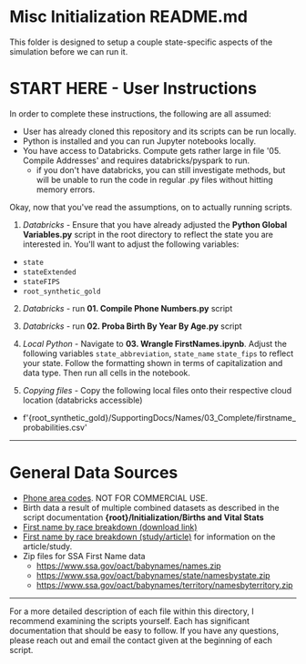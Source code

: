 # Misc Initialization README.md

This folder is designed to setup a couple state-specific aspects of the simulation before we can run it.

# START HERE - User Instructions

In order to complete these instructions, the following are all assumed:

* User has already cloned this repository and its scripts can be run locally.
* Python is installed and you can run Jupyter notebooks locally.
* You have access to Databricks. Compute gets rather large in file '05. Compile Addresses' and requires databricks/pyspark to run.
  * if you don't have databricks, you can still investigate methods, but will be unable to run the code in regular .py files without hitting memory errors.

Okay, now that you've read the assumptions, on to actually running scripts.

1. *Databricks* - Ensure that you have already adjusted the **Python Global Variables.py** script in the root directory to reflect the state you are interested in.  You'll want to adjust the following variables:
  * `state`
  *  `stateExtended`
  *  `stateFIPS`
  * `root_synthetic_gold`

2. *Databricks* - run **01. Compile Phone Numbers.py** script

3. *Databricks* - run **02. Proba Birth By Year By Age.py** script

4. *Local Python* - Navigate to **03. Wrangle FirstNames.ipynb**.  Adjust the following variables `state_abbreviation`, `state_name` `state_fips` to reflect your state.  Follow the formatting shown in terms of capitalization and data type.  Then run all cells in the notebook.

5. *Copying files* - Copy the following local files onto their respective cloud location (databricks accessible)
  * f'{root_synthetic_gold}/SupportingDocs/Names/03_Complete/firstname_probabilities.csv'

------------

# General Data Sources

* [Phone area codes](https://www.unitedstateszipcodes.org/zip-code-database/).  NOT FOR COMMERCIAL USE.
* Birth data a result of multiple combined datasets as described in the script documentation **{root}/Initialization/Births and Vital Stats** 
* [First name by race breakdown (download link)](https://dataverse.harvard.edu/dataset.xhtml?persistentId=doi:10.7910/DVN/TYJKEZ)
* [First name by race breakdown (study/article)](https://www.nature.com/articles/sdata201825) for information on the article/study.
* Zip files for SSA First Name data
  * https://www.ssa.gov/oact/babynames/names.zip
  * https://www.ssa.gov/oact/babynames/state/namesbystate.zip
  * https://www.ssa.gov/oact/babynames/territory/namesbyterritory.zip
 
--------------

For a more detailed description of each file within this directory, I recommend examining the scripts yourself. 
Each has significant documentation that should be easy to follow.
If you have any questions, please reach out and email the contact given at the beginning of each script.

